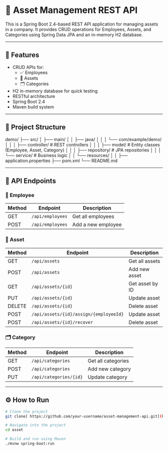 # 🏢 Asset Management REST API

This is a Spring Boot 2.4-based REST API application for managing assets in a company. It provides CRUD operations for Employees, Assets, and Categories using Spring Data JPA and an in-memory H2 database.

---

## 🚀 Features

- CRUD APIs for:
  - ✅ Employees
  - 💼 Assets
  - 🗂️ Categories
- H2 in-memory database for quick testing
- RESTful architecture
- Spring Boot 2.4
- Maven build system

---
## 📁 Project Structure

demo/
├── src/
│ ├── main/
│ │ ├── java/
│ │ │ └── com/example/demo/
│ │ │ ├── controller/ # REST controllers
│ │ │ ├── model/ # Entity classes (Employee, Asset, Category)
│ │ │ ├── repository/ # JPA repositories
│ │ │ └── service/ # Business logic
│ │ └── resources/
│ │ ├── application.properties
├── pom.xml
└── README.md

---

## 🧪 API Endpoints

### 📌 Employee
| Method | Endpoint             | Description         |
|--------|----------------------|---------------------|
| GET    | `/api/employees`     | Get all employees   |
| POST   | `/api/employees`     | Add a new employee  |

### 💼 Asset
| Method | Endpoint                              | Description       |
|--------|---------------------------------------|-------------------|
| GET    | `/api/assets`                         | Get all assets    |
| POST   | `/api/assets`                         | Add new asset     |
| GET    | `/api/assets/{id}`                    | Get asset by ID   |
| PUT    | `/api/assets/{id}`                    | Update asset      |
| DELETE | `/api/assets/{id}`                    | Delete asset      |
| POST   | `/api/assets/{id}/assign/{employeeId}`| Update asset      |
| POST   | `/api/assets/{id}/recover`            | Delete asset      |

### 🗂️ Category
| Method | Endpoint             | Description         |
|--------|----------------------|---------------------|
| GET    | `/api/categories`    | Get all categories  |
| POST   | `/api/categories`    | Add new category    |
| PUT    | `/api/categories/{id}`| Update category    |

---

## ⚙️ How to Run

```bash
# Clone the project
git clone[ https://github.com/your-username/asset-management-api.git](https://github.com/motivated-star/asset.git)

# Navigate into the project
cd asset

# Build and run using Maven
./mvnw spring-boot:run
